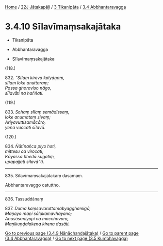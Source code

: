 
[Home](/) / [22J Jātakapāḷi](../...md) / [3 Tikanipāta](...md) / [3.4 Abbhantaravagga](../22J/3/3.4.md)

# 3.4.10 Sīlavīmaṃsakajātaka

* Tikanipāta

* Abbhantaravagga

* Sīlavīmaṃsakajātaka

(118.)

832\. _“Sīlaṃ kireva kalyāṇaṃ,_  
_sīlaṃ loke anuttaraṃ;_  
_Passa ghoraviso nāgo,_  
_sīlavāti na haññati._  


(119.)

833\. _Sohaṃ sīlaṃ samādissaṃ,_  
_loke anumataṃ sivaṃ;_  
_Ariyavuttisamācāro,_  
_yena vuccati sīlavā._  


(120.)

834\. _Ñātīnañca piyo hoti,_  
_mittesu ca virocati;_  
_Kāyassa bhedā sugatiṃ,_  
_upapajjati sīlavā”ti._  


---

835\. Sīlavīmaṃsakajātakaṃ dasamaṃ.

  
Abbhantaravaggo catuttho.



---

836\. Tassuddānaṃ



837\. _Duma kaṃsavaruttamabyagghamigā,_  
_Maṇayo maṇi sālukamavhayano;_  
_Anusāsaniyopi ca macchavaro,_  
_Maṇikuṇḍalakena kirena dasāti._  


[Go to previous page (3.4.9 Nānāchandajātaka)](3.4.9.md) / [Go to parent page (3.4 Abbhantaravagga)](../22J/3/3.4.md) / [Go to next page (3.5 Kumbhavagga)](../3.5.md)



